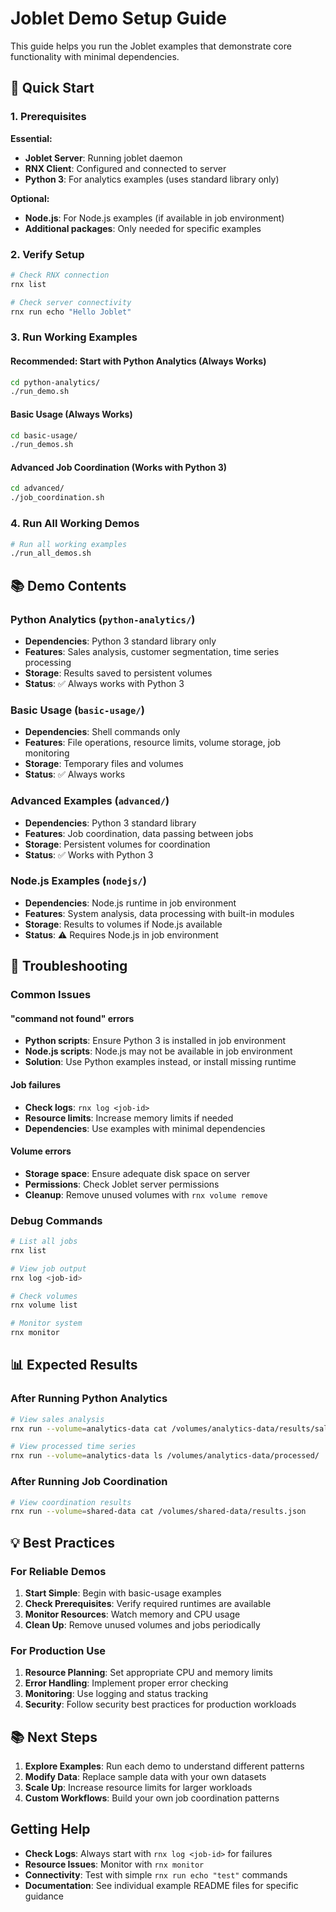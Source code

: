 # Joblet Demo Setup Guide

This guide helps you run the Joblet examples that demonstrate core functionality with minimal dependencies.

## 🚀 Quick Start

### 1. Prerequisites

**Essential:**

- **Joblet Server**: Running joblet daemon
- **RNX Client**: Configured and connected to server
- **Python 3**: For analytics examples (uses standard library only)

**Optional:**

- **Node.js**: For Node.js examples (if available in job environment)
- **Additional packages**: Only needed for specific examples

### 2. Verify Setup

```bash
# Check RNX connection
rnx list

# Check server connectivity
rnx run echo "Hello Joblet"
```

### 3. Run Working Examples

#### Recommended: Start with Python Analytics (Always Works)

```bash
cd python-analytics/
./run_demo.sh
```

#### Basic Usage (Always Works)

```bash
cd basic-usage/
./run_demos.sh
```

#### Advanced Job Coordination (Works with Python 3)

```bash
cd advanced/
./job_coordination.sh
```

### 4. Run All Working Demos

```bash
# Run all working examples
./run_all_demos.sh
```

## 📚 Demo Contents

### Python Analytics (`python-analytics/`)

- **Dependencies**: Python 3 standard library only
- **Features**: Sales analysis, customer segmentation, time series processing
- **Storage**: Results saved to persistent volumes
- **Status**: ✅ Always works with Python 3

### Basic Usage (`basic-usage/`)

- **Dependencies**: Shell commands only
- **Features**: File operations, resource limits, volume storage, job monitoring
- **Storage**: Temporary files and volumes
- **Status**: ✅ Always works

### Advanced Examples (`advanced/`)

- **Dependencies**: Python 3 standard library
- **Features**: Job coordination, data passing between jobs
- **Storage**: Persistent volumes for coordination
- **Status**: ✅ Works with Python 3

### Node.js Examples (`nodejs/`)

- **Dependencies**: Node.js runtime in job environment
- **Features**: System analysis, data processing with built-in modules
- **Storage**: Results to volumes if Node.js available
- **Status**: ⚠️ Requires Node.js in job environment

## 🔧 Troubleshooting

### Common Issues

#### "command not found" errors

- **Python scripts**: Ensure Python 3 is installed in job environment
- **Node.js scripts**: Node.js may not be available in job environment
- **Solution**: Use Python examples instead, or install missing runtime

#### Job failures

- **Check logs**: `rnx log <job-id>`
- **Resource limits**: Increase memory limits if needed
- **Dependencies**: Use examples with minimal dependencies

#### Volume errors

- **Storage space**: Ensure adequate disk space on server
- **Permissions**: Check Joblet server permissions
- **Cleanup**: Remove unused volumes with `rnx volume remove`

### Debug Commands

```bash
# List all jobs
rnx list

# View job output
rnx log <job-id>

# Check volumes
rnx volume list

# Monitor system
rnx monitor
```

## 📊 Expected Results

### After Running Python Analytics

```bash
# View sales analysis
rnx run --volume=analytics-data cat /volumes/analytics-data/results/sales_analysis.json

# View processed time series
rnx run --volume=analytics-data ls /volumes/analytics-data/processed/
```

### After Running Job Coordination

```bash
# View coordination results
rnx run --volume=shared-data cat /volumes/shared-data/results.json
```

## 💡 Best Practices

### For Reliable Demos

1. **Start Simple**: Begin with basic-usage examples
2. **Check Prerequisites**: Verify required runtimes are available
3. **Monitor Resources**: Watch memory and CPU usage
4. **Clean Up**: Remove unused volumes and jobs periodically

### For Production Use

1. **Resource Planning**: Set appropriate CPU and memory limits
2. **Error Handling**: Implement proper error checking
3. **Monitoring**: Use logging and status tracking
4. **Security**: Follow security best practices for production workloads

## 📚 Next Steps

1. **Explore Examples**: Run each demo to understand different patterns
2. **Modify Data**: Replace sample data with your own datasets
3. **Scale Up**: Increase resource limits for larger workloads
4. **Custom Workflows**: Build your own job coordination patterns

## Getting Help

- **Check Logs**: Always start with `rnx log <job-id>` for failures
- **Resource Issues**: Monitor with `rnx monitor`
- **Connectivity**: Test with simple `rnx run echo "test"` commands
- **Documentation**: See individual example README files for specific guidance